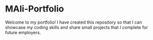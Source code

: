 # MAli-Portfolio
Welcome to my portfolio!
I have created this repository so that I can showcase my coding skills and share small projects that I complete for future employers. 
